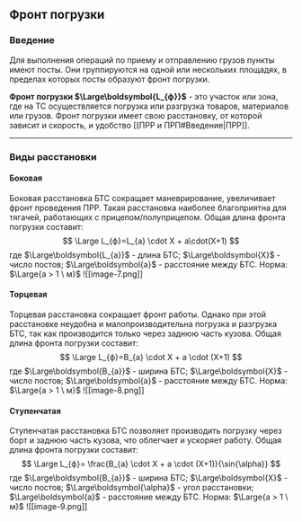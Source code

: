 ## Фронт погрузки

### Введение

Для выполнения операций по приему и отправлению грузов пункты имеют посты. Они группируются на одной или нескольких площадях, в пределах которых посты образуют фронт погрузки.

**Фронт погрузки $\Large\boldsymbol{L_{ф}}$** - это участок или зона, где на ТС осуществляется погрузка или разгрузка товаров, материалов или грузов. Фронт погрузки имеет свою расстановку, от которой зависит и скорость, и удобство [[ПРР и ПРП#Введение|ПРР]].

___
### Виды расстановки

#### Боковая
Боковая расстановка БТС сокращает маневрирование, увеличивает фронт проведения ПРР. Такая расстановка наиболее благоприятна для тягачей, работающих с прицепом/полуприцепом. Общая длина фронта погрузки составит:
$$
\Large L_{ф}=L_{а} \cdot X + a\cdot(X+1)
$$
где $\Large\boldsymbol{L_{а}}$ - длина БТС;
$\Large\boldsymbol{X}$ - число постов;
$\Large\boldsymbol{a}$ - расстояние между БТС.
Норма: $\Large{a > 1 \ м}$
![[image-7.png]]
#### Торцевая
Торцевая расстановка сокращает фронт работы. Однако при этой расстановке неудобна и малопроизводительна погрузка и разгрузка БТС, так как производится только через заднюю часть кузова. Общая длина фронта погрузки составит:
$$
\Large L_{ф}=B_{а} \cdot X + a \cdot (X+1)
$$
где $\Large\boldsymbol{B_{а}}$ - ширина БТС;
$\Large\boldsymbol{X}$ - число постов;
$\Large\boldsymbol{a}$ - расстояние между БТС.
Норма: $\Large{a > 1 \ м}$
![[image-8.png]]
#### Ступенчатая
Ступенчатая расстановка БТС позволяет производить погрузку через борт и заднюю часть кузова, что облегчает и ускоряет работу. Общая длина фронта погрузки составит:
$$
\Large L_{ф}= \frac{B_{а} \cdot X + a \cdot (X+1)}{\sin{\alpha}}
$$
где $\Large\boldsymbol{B_{а}}$ - ширина БТС;
$\Large\boldsymbol{X}$ - число постов;
$\Large\boldsymbol{\alpha}$ - угол расстановки;
$\Large\boldsymbol{a}$ - расстояние между БТС.
Норма: $\Large{a > 1 \ м}$
![[image-9.png]]